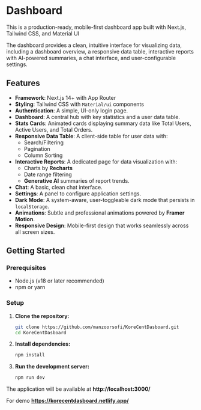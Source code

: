 # Dashboard

This is a production-ready, mobile-first dashboard app built with Next.js, Tailwind CSS, and Material UI

The dashboard provides a clean, intuitive interface for visualizing data, including a dashboard overview, a responsive data table, interactive reports with AI-powered summaries, a chat interface, and user-configurable settings.

## Features

- **Framework**: Next.js 14+ with App Router
- **Styling**: Tailwind CSS with `Material/ui` components
- **Authentication**: A simple, UI-only login page.
- **Dashboard**: A central hub with key statistics and a user data table.
- **Stats Cards**: Animated cards displaying summary data like Total Users, Active Users, and Total Orders.
- **Responsive Data Table**: A client-side table for user data with:
  - Search/Filtering
  - Pagination
  - Column Sorting
- **Interactive Reports**: A dedicated page for data visualization with:
  - Charts by **Recharts**
  - Date range filtering
  - **Generative AI** summaries of report trends.
- **Chat**: A basic, clean chat interface.
- **Settings**: A panel to configure application settings.
- **Dark Mode**: A system-aware, user-toggleable dark mode that persists in `localStorage`.
- **Animations**: Subtle and professional animations powered by **Framer Motion**.
- **Responsive Design**: Mobile-first design that works seamlessly across all screen sizes.

## Getting Started

### Prerequisites

- Node.js (v18 or later recommended)
- npm or yarn

### Setup

1.  **Clone the repository:**
    ```bash
    git clone https://github.com/manzoorsofi/KoreCentDasboard.git
    cd KoreCentDasboard
    ```

2.  **Install dependencies:**
    ```bash
    npm install
    ```

3.  **Run the development server:**
    ```bash
    npm run dev
    ```

The application will be available at **http://localhost:3000/**

For demo **https://korecentdasboard.netlify.app/**
